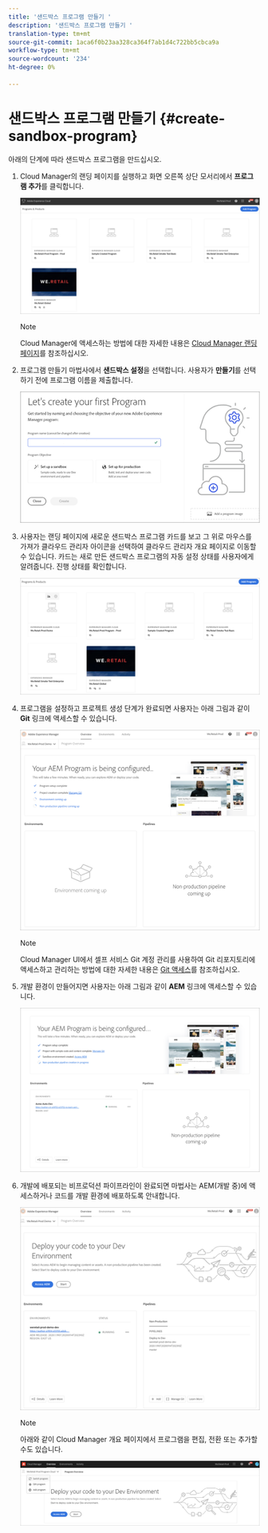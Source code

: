 ```yaml
---
title: '샌드박스 프로그램 만들기 '
description: '샌드박스 프로그램 만들기 '
translation-type: tm+mt
source-git-commit: 1aca6f0b23aa328ca364f7ab1d4c722bb5cbca9a
workflow-type: tm+mt
source-wordcount: '234'
ht-degree: 0%

---
```



# 샌드박스 프로그램 만들기 {#create-sandbox-program}

아래의 단계에 따라 샌드박스 프로그램을 만드십시오.

1. Cloud Manager의 랜딩 페이지를 실행하고 화면 오른쪽 상단 모서리에서 **프로그램 추가**&#x200B;를 클릭합니다.

   ![](assets/first_timelogin1.png)

   >[!NOTE]
   >Cloud Manager에 액세스하는 방법에 대한 자세한 내용은 [Cloud Manager 랜딩 페이지](/help/onboarding/what-is-required/navigate-to-cloud-manager.md)를 참조하십시오.

1. 프로그램 만들기 마법사에서 **샌드박스 설정**&#x200B;을 선택합니다. 사용자가 **만들기**&#x200B;를 선택하기 전에 프로그램 이름을 제출합니다.

   ![](assets/create-sandbox.png)

1. 사용자는 랜딩 페이지에 새로운 샌드박스 프로그램 카드를 보고 그 위로 마우스를 가져가 클라우드 관리자 아이콘을 선택하여 클라우드 관리자 개요 페이지로 이동할 수 있습니다. 카드는 새로 만든 샌드박스 프로그램의 자동 설정 상태를 사용자에게 알려줍니다. 진행 상태를 확인합니다.

   ![](assets/program-create-setupdemo2.png)

1. 프로그램을 설정하고 프로젝트 생성 단계가 완료되면 사용자는 아래 그림과 같이 **Git** 링크에 액세스할 수 있습니다.

   ![](assets/create-program4.png)

   >[!NOTE]
   >
   >Cloud Manager UI에서 셀프 서비스 Git 계정 관리를 사용하여 Git 리포지토리에 액세스하고 관리하는 방법에 대한 자세한 내용은 [Git 액세스](/help/implementing/cloud-manager/accessing-git.md)를 참조하십시오.


1. 개발 환경이 만들어지면 사용자는 아래 그림과 같이 **AEM** 링크에 액세스할 수 있습니다.

   ![](assets/create-program-5.png)

1. 개발에 배포되는 비프로덕션 파이프라인이 완료되면 마법사는 AEM(개발 중)에 액세스하거나 코드를 개발 환경에 배포하도록 안내합니다.

   ![](assets/create-program-setup-deploy.png)

   >[!NOTE]
   >아래와 같이 Cloud Manager 개요 페이지에서 프로그램을 편집, 전환 또는 추가할 수도 있습니다.

   ![](assets/create-program-a1.png)
